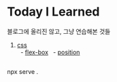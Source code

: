 # Today I Learned
블로그에 올리진 않고, 그냥 연습해본 것들

1. [css](https://github.com/gitsunmin/TIL/tree/master/css)   
&nbsp;&nbsp;- [flex-box](https://github.com/gitsunmin/TIL/tree/master/css/flex-box)
&nbsp;&nbsp;- [position](https://github.com/gitsunmin/TIL/tree/master/css/position)


##
npx serve .


